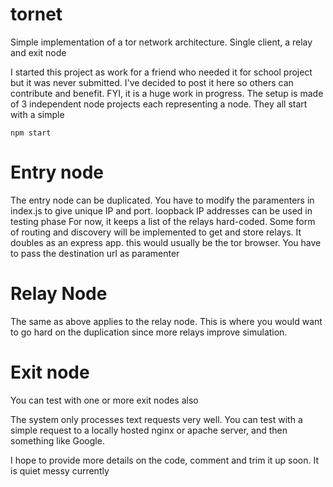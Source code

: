 # tornet
Simple implementation of a tor network architecture. Single client, a relay and exit node

I started this project as work for a friend who needed it for school project but it was never submitted. I've decided to post it here so others can contribute and benefit.
FYI, it is a huge work in progress.
The setup is made of 3 independent node projects each representing a node. They all start with a simple
```
npm start
```

# Entry node
The entry node can be duplicated. You have to modify the paramenters in index.js to give unique IP and port. loopback IP addresses can be used in testing phase
For now, it keeps a list of the relays hard-coded. Some form of routing and discovery will be implemented to get and store relays.
It doubles as an express app. this would usually be the tor browser. You have to pass the destination url as paramenter

# Relay Node
The same as above applies to the relay node. This is where you would want to go hard on the duplication since more relays improve simulation.

# Exit node
You can test with one or more exit nodes also

The system only processes text requests very well. You can test with a simple request to a locally hosted nginx or apache server, and then something like Google.

I hope to provide more details on the code, comment and trim it up soon. It is quiet messy currently
